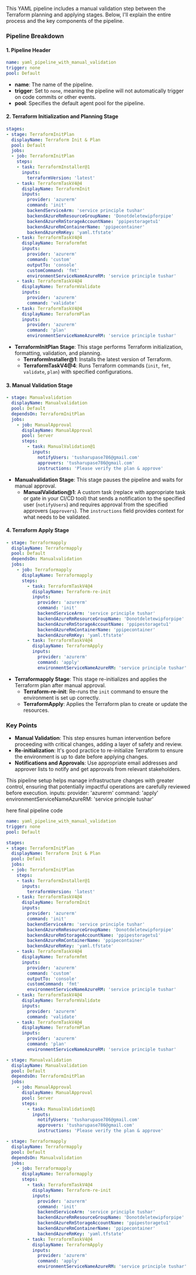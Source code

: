This YAML pipeline includes a manual validation step between the Terraform planning and applying stages. Below, I'll explain the entire process and the key components of the pipeline.

### Pipeline Breakdown

#### 1. Pipeline Header

```yaml
name: yaml_pipeline_with_manual_validation
trigger: none
pool: Default
```

- **name**: The name of the pipeline.
- **trigger**: Set to `none`, meaning the pipeline will not automatically trigger on code commits or other events.
- **pool**: Specifies the default agent pool for the pipeline.

#### 2. Terraform Initialization and Planning Stage

```yaml
stages:
- stage: TerraformInitPlan
  displayName: Terraform Init & Plan
  pool: Default
  jobs:
  - job: TerraformInitPlan
    steps:
    - task: TerraformInstaller@1
      inputs:
        terraformVersion: 'latest'
    - task: TerraformTaskV4@4
      displayName: TerraformInit
      inputs:
        provider: 'azurerm'
        command: 'init'
        backendServiceArm: 'service principle tushar'
        backendAzureRmResourceGroupName: 'Donotdeletewipforpipe'
        backendAzureRmStorageAccountName: 'ppipestoragetu1'
        backendAzureRmContainerName: 'ppipecontainer'
        backendAzureRmKey: 'yaml.tfstate'
    - task: TerraformTaskV4@4
      displayName: Terraformfmt
      inputs:
        provider: 'azurerm'
        command: 'custom'
        outputTo: 'console'
        customCommand: 'fmt'
        environmentServiceNameAzureRM: 'service principle tushar'
    - task: TerraformTaskV4@4
      displayName: TerraformValidate
      inputs:
        provider: 'azurerm'
        command: 'validate'
    - task: TerraformTaskV4@4
      displayName: TerraformPlan
      inputs:
        provider: 'azurerm'
        command: 'plan'
        environmentServiceNameAzureRM: 'service principle tushar'
```

- **TerraformInitPlan Stage**: This stage performs Terraform initialization, formatting, validation, and planning.
  - **TerraformInstaller@1**: Installs the latest version of Terraform.
  - **TerraformTaskV4@4**: Runs Terraform commands (`init`, `fmt`, `validate`, `plan`) with specified configurations.

#### 3. Manual Validation Stage

```yaml
- stage: Manualvalidation
  displayName: Manualvalidation
  pool: Default
  dependsOn: TerraformInitPlan
  jobs:
    - job: ManualApproval
      displayName: ManualApproval
      pool: Server
      steps:
        - task: ManualValidation@1
          inputs:
            notifyUsers: 'tusharupase786@gmail.com'
            approvers: 'tusharupase786@gmail.com'
            instructions: 'Please verify the plan & approve'
```

- **Manualvalidation Stage**: This stage pauses the pipeline and waits for manual approval.
  - **ManualValidation@1**: A custom task (replace with appropriate task or gate in your CI/CD tool) that sends a notification to the specified user (`notifyUsers`) and requires approval from the specified approvers (`approvers`). The `instructions` field provides context for what needs to be validated.

#### 4. Terraform Apply Stage

```yaml
- stage: Terraformapply
  displayName: Terraformapply
  pool: Default
  dependsOn: Manualvalidation
  jobs:
    - job: Terraformapply
      displayName: Terraformapply
      steps:
        - task: TerraformTaskV4@4
          displayName: Terraform-re-init
          inputs:
            provider: 'azurerm'
            command: 'init'
            backendServiceArm: 'service principle tushar'
            backendAzureRmResourceGroupName: 'Donotdeletewipforpipe'
            backendAzureRmStorageAccountName: 'ppipestoragetu1'
            backendAzureRmContainerName: 'ppipecontainer'
            backendAzureRmKey: 'yaml.tfstate'
        - task: TerraformTaskV4@4
          displayName: TerraformApply
          inputs:
            provider: 'azurerm'
            command: 'apply'
            environmentServiceNameAzureRM: 'service principle tushar'
```

- **Terraformapply Stage**: This stage re-initializes and applies the Terraform plan after manual approval.
  - **Terraform-re-init**: Re-runs the `init` command to ensure the environment is set up correctly.
  - **TerraformApply**: Applies the Terraform plan to create or update the resources.

### Key Points

- **Manual Validation**: This step ensures human intervention before proceeding with critical changes, adding a layer of safety and review.
- **Re-initialization**: It's good practice to re-initialize Terraform to ensure the environment is up to date before applying changes.
- **Notifications and Approvals**: Use appropriate email addresses and approver lists to notify and get approvals from relevant stakeholders.

This pipeline setup helps manage infrastructure changes with greater control, ensuring that potentially impactful operations are carefully reviewed before execution.
          inputs:
            provider: 'azurerm'
            command: 'apply'
            environmentServiceNameAzureRM: 'service principle tushar'

here final pipeline code 

```yml
name: yaml_pipeline_with_manual_validation
trigger: none
pool: Default

stages:
- stage: TerraformInitPlan
  displayName: Terraform Init & Plan
  pool: Default
  jobs:
  - job: TerraformInitPlan
    steps:
    - task: TerraformInstaller@1
      inputs:
        terraformVersion: 'latest'
    - task: TerraformTaskV4@4
      displayName: TerraformInit
      inputs:
        provider: 'azurerm'
        command: 'init'
        backendServiceArm: 'service principle tushar'
        backendAzureRmResourceGroupName: 'Donotdeletewipforpipe'
        backendAzureRmStorageAccountName: 'ppipestoragetu1'
        backendAzureRmContainerName: 'ppipecontainer'
        backendAzureRmKey: 'yaml.tfstate'
    - task: TerraformTaskV4@4
      displayName: Terraformfmt
      inputs:
        provider: 'azurerm'
        command: 'custom'
        outputTo: 'console'
        customCommand: 'fmt'
        environmentServiceNameAzureRM: 'service principle tushar'
    - task: TerraformTaskV4@4
      displayName: TerraformValidate
      inputs:
        provider: 'azurerm'
        command: 'validate'
    - task: TerraformTaskV4@4
      displayName: TerraformPlan
      inputs:
        provider: 'azurerm'
        command: 'plan'
        environmentServiceNameAzureRM: 'service principle tushar'

- stage: Manualvalidation
  displayName: Manualvalidation
  pool: Default
  dependsOn: TerraformInitPlan
  jobs:
    - job: ManualApproval
      displayName: ManualApproval
      pool: Server
      steps:
        - task: ManualValidation@1
          inputs:
            notifyUsers: 'tusharupase786@gmail.com'
            approvers: 'tusharupase786@gmail.com'
            instructions: 'Please verify the plan & approve'

- stage: Terraformapply
  displayName: Terraformapply
  pool: Default
  dependsOn: Manualvalidation
  jobs:
    - job: Terraformapply
      displayName: Terraformapply
      steps:
        - task: TerraformTaskV4@4
          displayName: Terraform-re-init
          inputs:
            provider: 'azurerm'
            command: 'init'
            backendServiceArm: 'service principle tushar'
            backendAzureRmResourceGroupName: 'Donotdeletewipforpipe'
            backendAzureRmStorageAccountName: 'ppipestoragetu1'
            backendAzureRmContainerName: 'ppipecontainer'
            backendAzureRmKey: 'yaml.tfstate'
        - task: TerraformTaskV4@4
          displayName: TerraformApply
          inputs:
            provider: 'azurerm'
            command: 'apply'
            environmentServiceNameAzureRM: 'service principle tushar'
